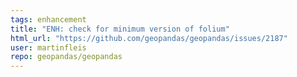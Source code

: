 ```yaml
---
tags: enhancement
title: "ENH: check for minimum version of folium"
html_url: "https://github.com/geopandas/geopandas/issues/2187"
user: martinfleis
repo: geopandas/geopandas
---
```


